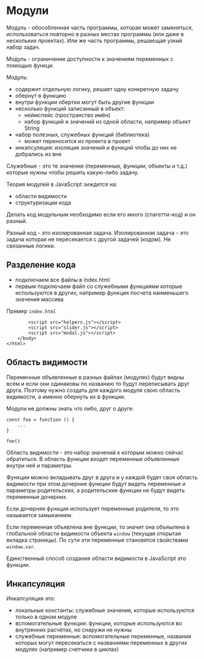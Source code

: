 # Модули
Модуль - обособленная часть программы, которая может заменяться, использоваться повторно в разных местах программы (или даже в нескольких проектах). Или же часть программы, решающая узкий набор задач.

Модуль - ограничение доступности к значениям переменных с помощью функци.

Модуль:
- содержит отдельную логику, решает одну конкретную задачу
- обернут в функцию
- внутри функции обертки могут быть другие функции
- несколько функций записанный в объект:
    - неймспейс (пространство имён)
    - набор функций и значений из одной области, например объект String
- набор полезных, служебных функций (библиотека)
    - может переносится из проекта в проект
- инкапсуляция: изоляция значений и функций чтобы до них не добрались из вне

Служебные - это те значения (переменные, функции, объекты и т.д.) которые нужны чтобы решить какую-либо задачу.

Теория модулей в JavaScript зиждется на:
- области видимости
- структуризации кода

Делать код модульным необходимо если его много (спагетти-код) и он разный.

Разный код - это изолированная задача. Изолированная задача - это задача которая не пересекается с другой задачей (кодом). Не связанные логики.

## Разделение кода
- подключаем все файлы в index.html
- первым подключаем файл со служебными функциями которые используются в других, например функция посчета наименьшего значения массива

Пример `index.html`

            <script src="helpers.js"></script>
            <script src="slider.js"></script>
            <script src="modal.js"></script>
        </body>
    </html>

## Область видимости
Переменные объявленные в разных файлах (модулях) будут видны всем и если они одинаковы по названию то будут переписывать друг друга. Поэтому нужно создать для каждого модуля свою область видимости, а именно обернуть их в функции.

Модули не должны знать что либо, друг о друге.

    const foo = function () {
        ...
    }

    foo()

Область видимости - это набор значений к которым можно сейчас обратиться. В область функции входят переменные объявленные внутри неё и параметры.

Функции можно вкладывать друг в друга и у каждой будет своя область видимости при этом дочерние функции будут видеть переменные и параметры родительских, а родительские функции не будут видеть переменные дочерних.

Если дочерняя функция использует переменные родителя, то это называется замыканием.

Если переменная объявлена вне функции, то значит она объяылена в глобальной области видимости объекта `window` (текущая открытая вкладка страницы). По сути эти переменные становятся свойствами `window.var`.

Единственный способ создания области видимости в JavaScript это функции.

## Инкапсуляция
Инкапсуляция это:
- локальные константы: служебные значения, которые используются только в одном модуле
- вспомогательные функции: функции, которые используются во внутренних расчётах, но снаружи не нужны
- служебные переменные: вспомогательные переменные, названия которых могут пересекаться с названиями
переменных в других модулях (например счетчики в циклах)
